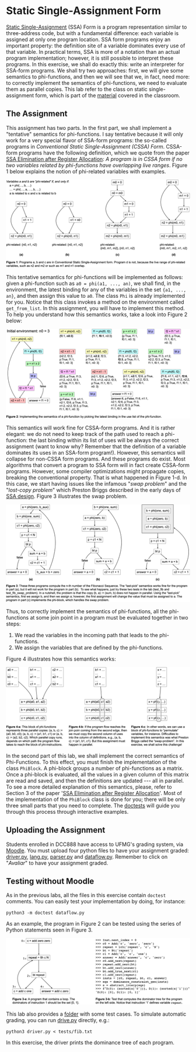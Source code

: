 # Static Single-Assignment Form

[Static Single-Assignment](https://en.wikipedia.org/wiki/Static_single-assignment_form) (SSA) Form is a program representation similar to three-address code, but with a fundamental difference: each variable is assigned at only one program location.
SSA form programs enjoy an important property: the definition site of a variable dominates every use of that variable.
In practical terms, SSA is more of a notation than an actual program implementation; however, it is still possible to interpret these programs.
In this exercise, we shall do exactly this: write an interpreter for SSA-form programs.
We shall try two approaches: first, we will give some semantics to phi-functions, and then we will see that we, in fact, need more: to correctly implement the semantics of phi-functions, we need to evaluate them as parallel copies.
This lab refer to the class on static single-assignment form, which is part of the [material](https://homepages.dcc.ufmg.br/~fernando/classes/dcc888/ementa/slides/StaticSingleAssignment.pdf) covered in the classroom.

## The Assignment

This assignment has two parts.
In the first part, we shall implement a "tentative" semantics for phi-functions.
I say tentative because it will only work for a very special flavor of SSA-form programs: the so-called programs in *Conventional Static Single-Assignment (CSSA)
Form*.
CSSA-form programs have the following definition, which we quote from the paper [SSA Elimination after Register Allocation](https://homepages.dcc.ufmg.br/~fernando/publications/papers/CC09.pdf): *A program is in CSSA form if no two variables related by phi-functions have overlapping live ranges*.
Figure 1 below explains the notion of phi-related variables with examples.

![Example of CSSA-form programs](../assets/images/phiRelated.png)

This tentative semantics for phi-functions will be implemented as follows:
given a phi-function such as `a0 = phi(a1, ..., an)`, we shall find, in the environment, the latest binding for any of the variables in the set `{a1, ..., an}`, and then assign this value to `a0`.
The class `Phi` is already implemented for you.
Notice that this class invokes a method on the environment called `get_from_list`.
In this assignment, you will have to implement this method.
To help you understand how this semantics works, take a look into Figure 2 below:

![Running the factorial function](../assets/images/ssaFact.png)

This semantics will work fine for CSSA-form programs.
And it is rather elegant: we do not need to keep track of the path used to reach a phi-function: the last binding within its list of uses will be always the correct assignment (want to know why? Remember that the definition of a variable dominates its uses in an SSA-form program!).
However, this semantics will collapse for non-CSSA form programs.
And these programs do exist.
Most algorithms that convert a program to SSA form will in fact create CSSA-form programs.
However, some compiler optimizations might propagate copies, breaking the conventional property.
That is what happened in Figure 1-d.
In this case, we start having issues like the infamous "*swap problem*" and the "*lost-copy problem*" which Preston Briggs described in the early days of [SSA design](https://homes.luddy.indiana.edu/achauhan/Teaching/B629/2006-Fall/CourseMaterial/1998-spe-briggs-ssa_improv.pdf).
Figure 3 illustrates the swap problem.

![The Swap Problem](../assets/images/ssaPrograms.png)

Thus, to correctly implement the semantics of phi-functions, all the phi-functions at some join point in a program must be evaluated together in two steps:

1. We read the variables in the incoming path that leads to the phi-functions.
2. We assign the variables that are defined by the phi-functions.

Figure 4 illustrates how this semantics works:

![The Semantics of Phi-Functions](../assets/images/phiSemantics.png)

In the second part of this lab, we shall implement the correct semantics of Phi-Functions.
To this effect, you must finish the implementation of the class `PhiBlock`.
A phi-block groups a number of phi-functions as a matrix.
Once a phi-block is evaluated, all the values in a given column of this matrix are read and saved, and then the definitions are updated --- all in parallel.
To see a more detailed explanation of this semantics, please, refer to Section 3 of the paper '[SSA Elimination after Register Allocation](https://homepages.dcc.ufmg.br/~fernando/publications/papers/CC09.pdf)'.
Most of the implementation of the `PhiBlock` class is done for you; there will
be only three small parts that you need to complete.
The [doctests](https://docs.python.org/3/library/doctest.html) will guide you through this process through interactive examples.

## Uploading the Assignment

Students enrolled in DCC888 have access to UFMG's grading system, via [Moodle](https://moodle.org/).
You must upload four python files to have your assignment graded: [driver.py](driver.py), [lang.py](lang.py), [parser.py](parser.py) and
[dataflow.py](dataflow.py).
Remember to click on "*Avaliar*" to have your assignment graded.

## Testing without Moodle

As in the previous labs, all the files in this exercise contain `doctest` comments.
You can easily test your implementation by doing, for instance:

```
python3 -m doctest dataflow.py
```

As an example, the program in Figure 2 can be tested using the series of Python statements seen in Figure 3.

![Example of doctest for dominance relation](../assets/images/testDominance.png)

This lab also provides a [folder](tests) with some test cases.
To simulate automatic grading, you can run [drive.py](driver.py) directly, e.g.:

```
python3 driver.py < tests/fib.txt
```

In this exercise, the driver prints the dominance tree of each program.